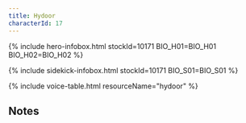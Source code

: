 ```yaml
---
title: Hydoor
characterId: 17
---
```


{% include hero-infobox.html stockId=10171 BIO_H01=BIO_H01 BIO_H02=BIO_H02 %}

{% include sidekick-infobox.html stockId=10171 BIO_S01=BIO_S01 %}

{% include voice-table.html resourceName="hydoor"
%}

## Notes
